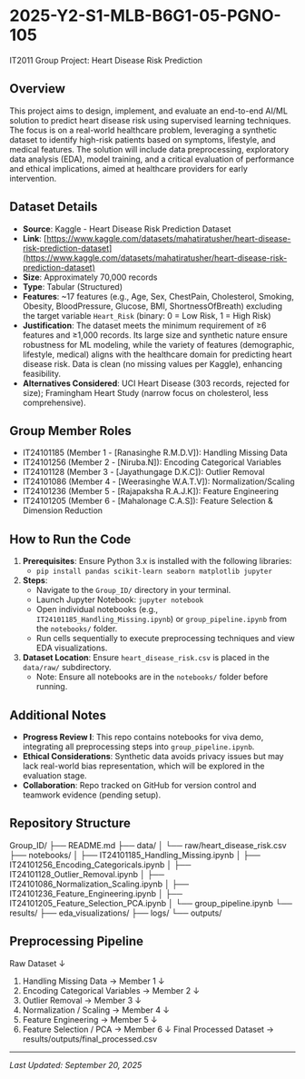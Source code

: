 # 2025-Y2-S1-MLB-B6G1-05-PGNO-105
IT2011 Group Project: Heart Disease Risk Prediction

## Overview
This project aims to design, implement, and evaluate an end-to-end AI/ML solution to predict heart disease risk using supervised learning techniques. The focus is on a real-world healthcare problem, leveraging a synthetic dataset to identify high-risk patients based on symptoms, lifestyle, and medical features. The solution will include data preprocessing, exploratory data analysis (EDA), model training, and a critical evaluation of performance and ethical implications, aimed at healthcare providers for early intervention.
## Dataset Details
- **Source**: Kaggle - Heart Disease Risk Prediction Dataset
- **Link**: [https://www.kaggle.com/datasets/mahatiratusher/heart-disease-risk-prediction-dataset](https://www.kaggle.com/datasets/mahatiratusher/heart-disease-risk-prediction-dataset)
- **Size**: Approximately 70,000 records
- **Type**: Tabular (Structured)
- **Features**: ~17 features (e.g., Age, Sex, ChestPain, Cholesterol, Smoking, Obesity, BloodPressure, Glucose, BMI, ShortnessOfBreath) excluding the target variable `Heart_Risk` (binary: 0 = Low Risk, 1 = High Risk)
- **Justification**: The dataset meets the minimum requirement of ≥6 features and ≥1,000 records. Its large size and synthetic nature ensure robustness for ML modeling, while the variety of features (demographic, lifestyle, medical) aligns with the healthcare domain for predicting heart disease risk. Data is clean (no missing values per Kaggle), enhancing feasibility.
- **Alternatives Considered**: UCI Heart Disease (303 records, rejected for size); Framingham Heart Study (narrow focus on cholesterol, less comprehensive).
## Group Member Roles
- IT24101185 (Member 1 - [Ranasinghe R.M.D.V]): Handling Missing Data
- IT24101256 (Member 2 - [Niruba.N]): Encoding Categorical Variables
- IT24101128 (Member 3 - [Jayathungage D.K.C]): Outlier Removal
- IT24101086 (Member 4 - [Weerasinghe W.A.T.V]): Normalization/Scaling
- IT24101236 (Member 5 - [Rajapaksha R.A.J.K]): Feature Engineering
- IT24101205 (Member 6 - [Mahalonage C.A.S]): Feature Selection & Dimension Reduction

## How to Run the Code
1. **Prerequisites**: Ensure Python 3.x is installed with the following libraries:
   - `pip install pandas scikit-learn seaborn matplotlib jupyter`
2. **Steps**:
   - Navigate to the `Group_ID/` directory in your terminal.
   - Launch Jupyter Notebook: `jupyter notebook`
   - Open individual notebooks (e.g., `IT24101185_Handling_Missing.ipynb`) or `group_pipeline.ipynb` from the `notebooks/` folder.
   - Run cells sequentially to execute preprocessing techniques and view EDA visualizations.
3. **Dataset Location**: Ensure `heart_disease_risk.csv` is placed in the `data/raw/` subdirectory.
   - Note: Ensure all notebooks are in the `notebooks/` folder before running.
## Additional Notes
- **Progress Review I**: This repo contains notebooks for viva demo, integrating all preprocessing steps into `group_pipeline.ipynb`.
- **Ethical Considerations**: Synthetic data avoids privacy issues but may lack real-world bias representation, which will be explored in the evaluation stage.
- **Collaboration**: Repo tracked on GitHub for version control and teamwork evidence (pending setup).
## Repository Structure
Group_ID/
├── README.md
├── data/
│   └── raw/heart_disease_risk.csv
├── notebooks/
│   ├── IT24101185_Handling_Missing.ipynb
│   ├── IT24101256_Encoding_Categoricals.ipynb
│   ├── IT24101128_Outlier_Removal.ipynb
│   ├── IT24101086_Normalization_Scaling.ipynb
│   ├── IT24101236_Feature_Engineering.ipynb
│   ├── IT24101205_Feature_Selection_PCA.ipynb
│   └── group_pipeline.ipynb
└── results/
    ├── eda_visualizations/
    ├── logs/
    └── outputs/
## Preprocessing Pipeline
Raw Dataset
   ↓
1. Handling Missing Data → Member 1
   ↓
2. Encoding Categorical Variables → Member 2
   ↓
3. Outlier Removal → Member 3
   ↓
4. Normalization / Scaling → Member 4
   ↓
5. Feature Engineering → Member 5
   ↓
6. Feature Selection / PCA → Member 6
   ↓
Final Processed Dataset → results/outputs/final_processed.csv

---
*Last Updated: September 20, 2025*
